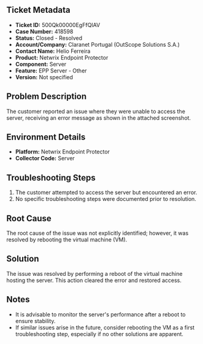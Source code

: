 ## Ticket Metadata
- **Ticket ID:** 500Qk00000EgFfQIAV
- **Case Number:** 418598
- **Status:** Closed - Resolved
- **Account/Company:** Claranet Portugal (OutScope Solutions S.A.)
- **Contact Name:** Helio Ferreira
- **Product:** Netwrix Endpoint Protector
- **Component:** Server
- **Feature:** EPP Server - Other
- **Version:** Not specified

## Problem Description
The customer reported an issue where they were unable to access the server, receiving an error message as shown in the attached screenshot.

## Environment Details
- **Platform:** Netwrix Endpoint Protector
- **Collector Code:** Server

## Troubleshooting Steps
1. The customer attempted to access the server but encountered an error.
2. No specific troubleshooting steps were documented prior to resolution.

## Root Cause
The root cause of the issue was not explicitly identified; however, it was resolved by rebooting the virtual machine (VM).

## Solution
The issue was resolved by performing a reboot of the virtual machine hosting the server. This action cleared the error and restored access.

## Notes
- It is advisable to monitor the server's performance after a reboot to ensure stability.
- If similar issues arise in the future, consider rebooting the VM as a first troubleshooting step, especially if no other solutions are apparent.